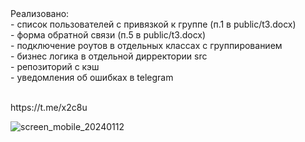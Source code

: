 <div>Реализовано:</div>
<div>- список пользователей с привязкой к группе (п.1 в public/t3.docx)</div>
<div>- форма обратной связи (п.5 в public/t3.docx)</div>
<div>- подключение роутов в отдельных классах с группированием</div>
<div>- бизнес логика в отдельной дирректории src</div>
<div>- репозиторий с кэш</div>
<div>- уведомления об ошибках в telegram</div>
<br>
<p>https://t.me/x2c8u</p>

![screen_mobile_20240112](https://github.com/sergeymeleshkin/notes/assets/73048206/38a99034-ef4c-4c31-b55d-fff2f1024e42)


